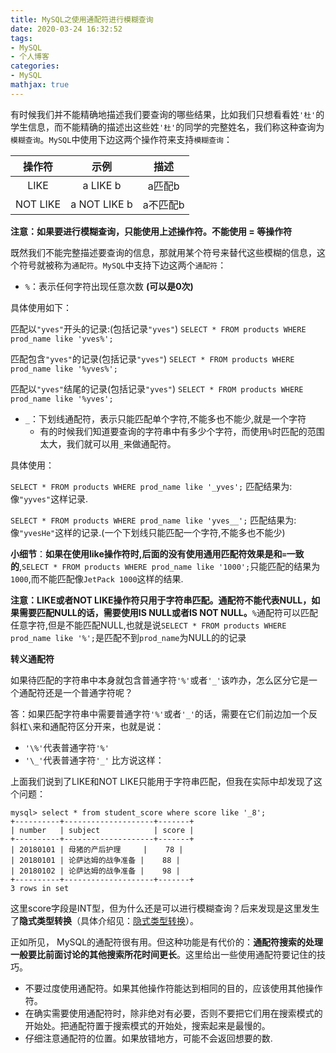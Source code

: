 ```yaml
---
title: MySQL之使用通配符进行模糊查询
date: 2020-03-24 16:32:52
tags:
- MySQL
- 个人博客
categories:
- MySQL
mathjax: true
---
```


有时候我们并不能精确地描述我们要查询的哪些结果，比如我们只想看看姓`'杜'`的学生信息，而不能精确的描述出这些姓`'杜'`的同学的完整姓名，我们称这种查询为`模糊查询`。`MySQL`中使用下边这两个操作符来支持`模糊查询`：

|  操作符  |     示例     |   描述   |
| :------: | :----------: | :------: |
|   LIKE   |   a LIKE b   |  a匹配b  |
| NOT LIKE | a NOT LIKE b | a不匹配b |

**注意：如果要进行模糊查询，只能使用上述操作符。不能使用 = 等操作符**



既然我们不能完整描述要查询的信息，那就用某个符号来替代这些模糊的信息，这个符号就被称为`通配符`。`MySQL`中支持下边这两个`通配符`：

-   `%`：表示任何字符出现任意次数 **(可以是0次)**

具体使用如下：

匹配以`"yves"`开头的记录:(包括记录`"yves"`)
`SELECT * FROM products WHERE prod_name like 'yves%';`



匹配包含`"yves"`的记录(包括记录`"yves"`)
`SELECT * FROM products WHERE prod_name like '%yves%';`



匹配以`"yves"`结尾的记录(包括记录`"yves"`)
`SELECT * FROM products WHERE prod_name like '%yves';`



- `_`：下划线通配符，表示只能匹配单个字符,不能多也不能少,就是一个字符
  - 有的时候我们知道要查询的字符串中有多少个字符，而使用`%`时匹配的范围太大，我们就可以用`_`来做通配符。

具体使用：

`SELECT * FROM products WHERE prod_name like '_yves';`
匹配结果为: 像`"yyves"`这样记录.



`SELECT * FROM products WHERE prod_name like 'yves__';`
匹配结果为: 像`"yvesHe"`这样的记录.(一个下划线只能匹配一个字符,不能多也不能少)



**小细节**：**如果在使用like操作符时,后面的没有使用通用匹配符效果是和`=`一致的**,`SELECT * FROM products WHERE prod_name like '1000';`只能匹配的结果为`1000`,而不能匹配像`JetPack 1000`这样的结果.



**注意：LIKE或者NOT LIKE操作符只用于字符串匹配。通配符不能代表NULL，如果需要匹配NULL的话，需要使用IS NULL或者IS NOT NULL。**`%`通配符可以匹配任意字符,但是不能匹配NULL,也就是说`SELECT * FROM products WHERE prod_name like '%';`是匹配不到`prod_name`为NULL的的记录



**转义通配符**

如果待匹配的字符串中本身就包含普通字符`'%'`或者`'_'`该咋办，怎么区分它是一个通配符还是一个普通字符呢？

答：如果匹配字符串中需要普通字符`'%'`或者`'_'`的话，需要在它们前边加一个反斜杠`\`来和通配符区分开来，也就是说：

- `'\%'`代表普通字符`'%'`
- `'\_'`代表普通字符`'_'` 比方说这样：



上面我们说到了LIKE和NOT LIKE只能用于字符串匹配，但我在实际中却发现了这个问题：

```mysql
mysql> select * from student_score where score like '_8';
+----------+--------------------+-------+
| number   | subject            | score |
+----------+--------------------+-------+
| 20180101 | 母猪的产后护理     |    78 |
| 20180101 | 论萨达姆的战争准备 |    88 |
| 20180102 | 论萨达姆的战争准备 |    98 |
+----------+--------------------+-------+
3 rows in set
```

这里score字段是INT型，但为什么还是可以进行模糊查询？后来发现是这里发生了**隐式类型转换**（具体介绍见：[隐式类型转换](https://pringce.github.io/2020/03/30/隐式类型转换/#more)）。



正如所见， MySQL的通配符很有用。但这种功能是有代价的：**通配符搜索的处理一般要比前面讨论的其他搜索所花时间更长**。这里给出一些使用通配符要记住的技巧。

- 不要过度使用通配符。如果其他操作符能达到相同的目的，应该使用其他操作符。
- 在确实需要使用通配符时，除非绝对有必要，否则不要把它们用在搜索模式的开始处。把通配符置于搜索模式的开始处，搜索起来是最慢的。
- 仔细注意通配符的位置。如果放错地方，可能不会返回想要的数.


